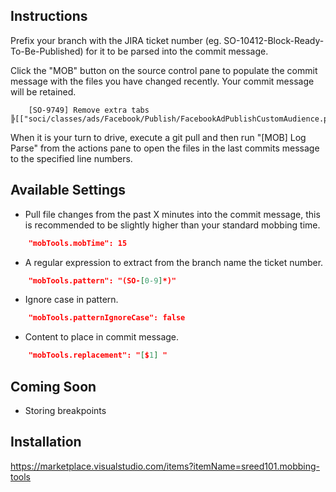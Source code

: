 ## Instructions
Prefix your branch with the JIRA ticket number (eg. SO-10412-Block-Ready-To-Be-Published) for it to be parsed into the commit message.

Click the "MOB" button on the source control pane to populate the commit message with the files you have changed recently. Your commit message will be retained.
```
	[SO-9749] Remove extra tabs ╠[["soci/classes/ads/Facebook/Publish/FacebookAdPublishCustomAudience.php",396,41]]╣
```

When it is your turn to drive, execute a git pull and then run "[MOB] Log Parse" from the actions pane to open the files in the last commits message to the specified line numbers. 

## Available Settings

* Pull file changes from the past X minutes into the commit message, this is recommended to be slightly higher than your standard mobbing time.
```json
    "mobTools.mobTime": 15
```

* A regular expression to extract from the branch name the ticket number.
```json
    "mobTools.pattern": "(SO-[0-9]*)"
```

* Ignore case in pattern.
```json
    "mobTools.patternIgnoreCase": false
```

* Content to place in commit message.
```json
    "mobTools.replacement": "[$1] "
```

## Coming Soon
- Storing breakpoints

## Installation
https://marketplace.visualstudio.com/items?itemName=sreed101.mobbing-tools